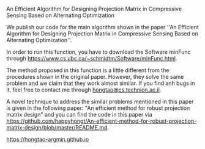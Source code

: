 An Efficient Algorithm for Designing Projection Matrix in Compressive Sensing Based on Alternating Optimization

We publish our code for the main algorithm shown in the paper ''An Efficient Algorithm for Designing Projection Matrix in Compressive Sensing Based on Alternating Optimization''. 

In order to run this function, you have to download the Software minFunc through https://www.cs.ubc.ca/~schmidtm/Software/minFunc.html.

The method proposed in this function is a little different from the procedures shown in the original paper. However, they solve the same problem and we claim that they work almost similar. If you find anh bugs in it, feel free to contact me through hongtao@cs.technion.ac.il.

A novel technique to address the similar problems mentioned in this paper is given in the following paper:
"An efficient method for robust projection matrix design" and you can find the code in this paper via https://github.com/happyhongt/An-efficient-method-for-robust-projection-matrix-design/blob/master/README.md.


https://hongtao-argmin.github.io
